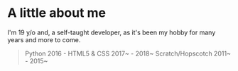 # A little about me
I'm 19 y/o and, a self-taught developer, as it's been my hobby for many years and more to come.

> Python 2016 -
> HTML5 & CSS 2017~ - 2018~ 
> Scratch/Hopscotch 2011~ - 2015~
